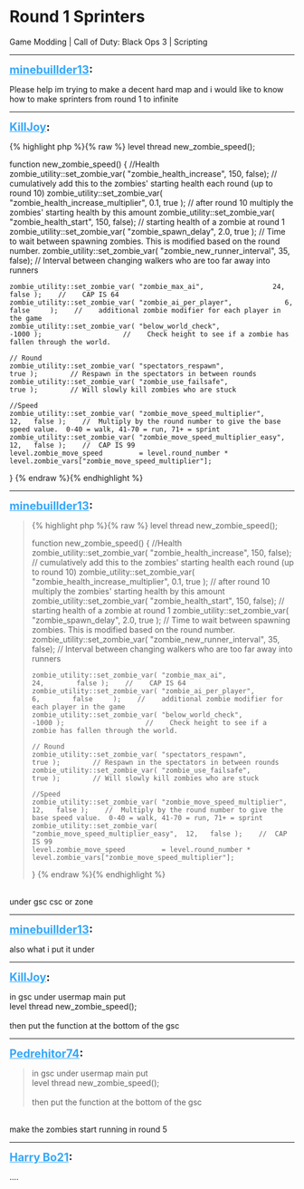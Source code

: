 # Round 1 Sprinters
Game Modding | Call of Duty: Black Ops 3 | Scripting

---
<strong style="font-size: 1.4em;"><span style="text-decoration: underline;text-decoration-color: #34a7f9;"><span style="color:#34a7f9;">minebuillder13</span></span>:</strong>

<p>Please help im trying to make a decent hard map and i would like to know how to make sprinters from round 1 to infinite</p>

---
<strong style="font-size: 1.4em;"><span style="text-decoration: underline;text-decoration-color: #34a7f9;"><span style="color:#34a7f9;">KillJoy</span></span>:</strong>

<p>{% highlight php %}{% raw %}
level thread new_zombie_speed();

function new_zombie_speed()
{
    //Health  
    zombie_utility::set_zombie_var( "zombie_health_increase",             150,    false);    //    cumulatively add this to the zombies&#39; starting health each round (up to round 10)
    zombie_utility::set_zombie_var( "zombie_health_increase_multiplier",        0.1,     true );    //    after round 10 multiply the zombies&#39; starting health by this amount
    zombie_utility::set_zombie_var( "zombie_health_start",                 150,    false);    //    starting health of a zombie at round 1
    zombie_utility::set_zombie_var( "zombie_spawn_delay",                 2.0,    true );    // Time to wait between spawning zombies.  This is modified based on the round number.
    zombie_utility::set_zombie_var( "zombie_new_runner_interval",              35,    false);    //    Interval between changing walkers who are too far away into runners

    zombie_utility::set_zombie_var( "zombie_max_ai",                 24,        false );    //    CAP IS 64
    zombie_utility::set_zombie_var( "zombie_ai_per_player",             6,        false     );    //    additional zombie modifier for each player in the game
    zombie_utility::set_zombie_var( "below_world_check",                 -1000 );                    //    Check height to see if a zombie has fallen through the world.

    // Round  
    zombie_utility::set_zombie_var( "spectators_respawn",                 true );        // Respawn in the spectators in between rounds
    zombie_utility::set_zombie_var( "zombie_use_failsafe",                 true );        // Will slowly kill zombies who are stuck

    //Speed
    zombie_utility::set_zombie_var( "zombie_move_speed_multiplier",       12,   false );    //  Multiply by the round number to give the base speed value.  0-40 = walk, 41-70 = run, 71+ = sprint
    zombie_utility::set_zombie_var( "zombie_move_speed_multiplier_easy",  12,   false );    //  CAP IS 99
    level.zombie_move_speed         = level.round_number * level.zombie_vars["zombie_move_speed_multiplier"];
}
{% endraw %}{% endhighlight %}
</p>

---
<strong style="font-size: 1.4em;"><span style="text-decoration: underline;text-decoration-color: #34a7f9;"><span style="color:#34a7f9;">minebuillder13</span></span>:</strong>

<p><blockquote>{% highlight php %}{% raw %}
level thread new_zombie_speed();

function new_zombie_speed()
{
    //Health 
    zombie_utility::set_zombie_var( "zombie_health_increase",             150,    false);    //    cumulatively add this to the zombies&#39; starting health each round (up to round 10)
    zombie_utility::set_zombie_var( "zombie_health_increase_multiplier",        0.1,     true );    //    after round 10 multiply the zombies&#39; starting health by this amount
    zombie_utility::set_zombie_var( "zombie_health_start",                 150,    false);    //    starting health of a zombie at round 1
    zombie_utility::set_zombie_var( "zombie_spawn_delay",                 2.0,    true );    // Time to wait between spawning zombies.  This is modified based on the round number.
    zombie_utility::set_zombie_var( "zombie_new_runner_interval",              35,    false);    //    Interval between changing walkers who are too far away into runners

    zombie_utility::set_zombie_var( "zombie_max_ai",                 24,        false );    //    CAP IS 64
    zombie_utility::set_zombie_var( "zombie_ai_per_player",             6,        false     );    //    additional zombie modifier for each player in the game
    zombie_utility::set_zombie_var( "below_world_check",                 -1000 );                    //    Check height to see if a zombie has fallen through the world.

    // Round 
    zombie_utility::set_zombie_var( "spectators_respawn",                 true );        // Respawn in the spectators in between rounds
    zombie_utility::set_zombie_var( "zombie_use_failsafe",                 true );        // Will slowly kill zombies who are stuck

    //Speed
    zombie_utility::set_zombie_var( "zombie_move_speed_multiplier",       12,   false );    //  Multiply by the round number to give the base speed value.  0-40 = walk, 41-70 = run, 71+ = sprint
    zombie_utility::set_zombie_var( "zombie_move_speed_multiplier_easy",  12,   false );    //  CAP IS 99
    level.zombie_move_speed         = level.round_number * level.zombie_vars["zombie_move_speed_multiplier"];
}
{% endraw %}{% endhighlight %}
</blockquote><br />under gsc csc or zone</p>

---
<strong style="font-size: 1.4em;"><span style="text-decoration: underline;text-decoration-color: #34a7f9;"><span style="color:#34a7f9;">minebuillder13</span></span>:</strong>

<p>also what i put it under</p>

---
<strong style="font-size: 1.4em;"><span style="text-decoration: underline;text-decoration-color: #34a7f9;"><span style="color:#34a7f9;">KillJoy</span></span>:</strong>

<p>in gsc under usermap main put <br />level thread new_zombie_speed();<br /><br />then put the function at the bottom of the gsc</p>

---
<strong style="font-size: 1.4em;"><span style="text-decoration: underline;text-decoration-color: #34a7f9;"><span style="color:#34a7f9;">Pedrehitor74</span></span>:</strong>

<p><blockquote>in gsc under usermap main put<br />level thread new_zombie_speed();<br /><br />then put the function at the bottom of the gsc<br /></blockquote><br />make the zombies start running in round 5</p>

---
<strong style="font-size: 1.4em;"><span style="text-decoration: underline;text-decoration-color: #34a7f9;"><span style="color:#34a7f9;">Harry Bo21</span></span>:</strong>

<p>....</p>
